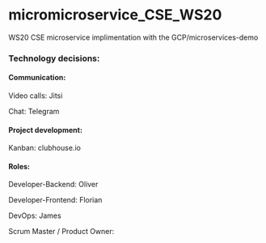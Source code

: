 # micromicroservice_CSE_WS20
WS20 CSE microservice implimentation with the GCP/microservices-demo


### Technology decisions:

#### Communication:
Video calls: Jitsi

Chat: Telegram


#### Project development:
Kanban: clubhouse.io



#### Roles:
Developer-Backend: Oliver

Developer-Frontend: Florian

DevOps: James


Scrum Master / Product Owner: 

